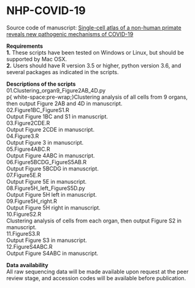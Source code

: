 # NHP-COVID-19
Source code of manuscript: [Single-cell atlas of a non-human primate reveals new pathogenic mechanisms of COVID-19](https://www.biorxiv.org/content/10.1101/2020.04.10.022103v1)

**Requirements**  
**1.** These scripts have been tested on Windows or Linux, but should be supported by Mac OSX.  
**2.** Users should have R version 3.5 or higher, python version 3.6, and several packages as indicated in the scripts.

**Descriptions of the scripts**  
01.Clustering_organ9_Figure2AB_4D.py  
   p{ white-space:pre-wrap;}Clustering analysis of all cells from 9 organs, then output Figure 2AB and 4D in manuscript.  
02.Figure1BC_FigureS1.R  
   Output Figure 1BC and S1 in manuscript.  
03.Figure2CDE.R  
   Output Figure 2CDE in manuscript.  
04.Figure3.R  
   Output Figure 3 in manuscript.  
05.Figure4ABC.R  
   Output Figure 4ABC in manuscript.  
06.Figure5BCDG_FigureS5AB.R  
   Output Figure 5BCDG in manuscript.  
07.Figure5E.R  
   Output Figure 5E in manuscript.  
08.Figure5H_left_FigureS5D.py  
   Output Figure 5H left in manuscript.  
09.Figure5H_right.R  
   Output Figure 5H right in manuscript.  
10.FigureS2.R  
   Clustering analysis of cells from each organ, then output Figure S2 in manuscript.  
11.FigureS3.R  
   Output Figure S3 in manuscript.  
12.FigureS4ABC.R  
   Output Figure S4ABC in manuscript.  

**Data availability**  
All raw sequencing data will be made available upon request at the peer review stage, and accession codes will be available before publication.

